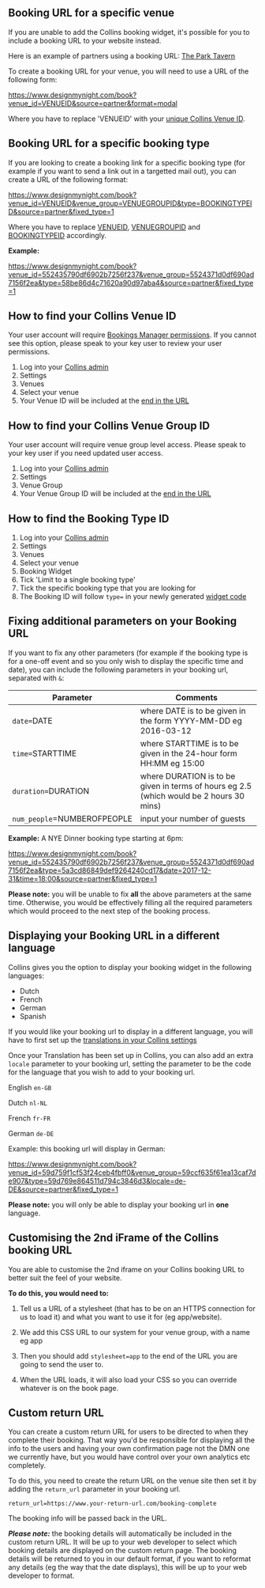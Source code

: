 ## Booking URL for a specific venue

If you are unable to add the Collins booking widget, it's possible for you to include a booking URL to your website instead. 

Here is an example of partners using a booking URL: [The Park Tavern](https://www.parktavernsw18.com/book/)

To create a booking URL for your venue, you will need to use a URL of the following form:

https://www.designmynight.com/book?venue_id=VENUEID&source=partner&format=modal

Where you have to replace 'VENUEID' with your [unique Collins Venue ID](http://developers.designmynight.com/faqs/booking-url/#how-to-find-your-collins-venue-id). 

## Booking URL for a specific booking type

If you are looking to create a booking link for a specific booking type (for example if you want to send a link out in a targetted mail out), you can create a URL of the following format: 

https://www.designmynight.com/book?venue_id=VENUEID&venue_group=VENUEGROUPID&type=BOOKINGTYPEID&source=partner&fixed_type=1

Where you have to replace [VENUEID](http://developers.designmynight.com/faqs/booking-url/#how-to-find-your-collins-venue-id), [VENUEGROUPID](http://developers.designmynight.com/faqs/booking-url/#how-to-find-your-collins-venue-group-id) and [BOOKINGTYPEID](http://developers.designmynight.com/faqs/booking-url/#how-to-find-the-booking-type-id) accordingly. 

**Example:**

https://www.designmynight.com/book?venue_id=552435790df6902b7256f237&venue_group=5524371d0df690ad7156f2ea&type=58be86d4c71620a90d97aba4&source=partner&fixed_type=1

## How to find your Collins Venue ID 

Your user account will require [Bookings Manager permissions](https://collins.uservoice.com/knowledgebase/articles/942757-user-permissions-explained-and-how-to-change-them). If you cannot see this option, please speak to your key user to review your user permissions.  

1. Log into your [Collins admin](https://admin.designmynight.com/collins)
2. Settings
3. Venues
4. Select your venue
5. Your Venue ID will be included at the [end in the URL](https://static.designmynight.com/uploads/2017/12/Collins-Venue-ID1-optimised.png)

## How to find your Collins Venue Group ID

Your user account will require venue group level access. Please speak to your key user if you need updated user access. 

1. Log into your [Collins admin](https://admin.designmynight.com/collins)
2. Settings
3. Venue Group
4. Your Venue Group ID will be included at the [end in the URL](https://static.designmynight.com/uploads/2017/12/Venue-Group-ID-optimised.png)

## How to find the Booking Type ID

1. Log into your [Collins admin](https://admin.designmynight.com/collins)
2. Settings
3. Venues
4. Select your venue
5. Booking Widget
6. Tick 'Limit to a single booking type'
7. Tick the specific booking type that you are looking for
8. The Booking ID will follow `type=` in your newly generated [widget code](https://static.designmynight.com/uploads/2017/12/Booking-Type-ID-optimised.png)

## Fixing additional parameters on your Booking URL

If you want to fix any other parameters (for example if the booking type is for a one-off event and so you only wish to display the specific time and date), you can include the following parameters in your booking url, separated with `&`:

| Parameter | Comments|
|-----------|------|
|`date=`DATE | where DATE is to be given in the form YYYY-MM-DD eg 2016-03-12|
|`time=`STARTTIME | where STARTTIME is to be given in the 24-hour form HH:MM eg 15:00|
|`duration=`DURATION |where DURATION is to be given in terms of hours eg 2.5 (which would be 2 hours 30 mins)|
|`num_people`=NUMBEROFPEOPLE| input your number of guests  |

**Example:** A NYE Dinner booking type starting at 6pm:

https://www.designmynight.com/book?venue_id=552435790df6902b7256f237&venue_group=5524371d0df690ad7156f2ea&type=5a3cd86849def9264240cd17&date=2017-12-31&time=18:00&source=partner&fixed_type=1

**Please note:** you will be unable to fix **all** the above parameters at the same time. Otherwise, you would be effectively filling all the required parameters which would proceed to the next step of the booking process. 

## Displaying your Booking URL in a different language

Collins gives you the option to display your booking widget in the following languages:

* Dutch
* French
* German
* Spanish

If you would like your booking url to display in a different language, you will have to first set up the [translations in your Collins settings](https://collins.uservoice.com/knowledgebase/articles/1829417-widget-setting-up-multi-lingual-widgets-transla)  

Once your Translation has been set up in Collins, you can also add an extra `locale` parameter to your booking url, setting the parameter to be the code for the language that you wish to add to your booking url.  

English `en-GB`

Dutch `nl-NL`

French `fr-FR`

German `de-DE`

Example: this booking url will display in German:

https://www.designmynight.com/book?venue_id=59d759f1cf53f24ceb4fbff0&venue_group=59ccf635f61ea13caf7de907&type=59d769e864511d794c3846d3&locale=de-DE&source=partner&fixed_type=1

**Please note:** you will only be able to display your booking url in **one** language.

## Customising the 2nd iFrame of the Collins booking URL
You are able to customise the 2nd iframe on your Collins booking URL to better suit the feel of your website. 

**To do this, you would need to:**

1. Tell us a URL of a stylesheet (that has to be on an HTTPS connection for us to load it) and what you want to use it for (eg app/website).

2. We add this CSS URL to our system for your venue group, with a name eg app

3. Then you should add `stylesheet=app` to the end of the URL you are going to send the user to.

4. When the URL loads, it will also load your CSS so you can override whatever is on the book page.

## Custom return URL

You can create a custom return URL for users to be directed to when they complete their booking. That way you'd be responsible for displaying all the info to the users and having your own confirmation page not the DMN one we currently have, but you would have control over your own analytics etc completely.

To do this, you need to create the return URL on the venue site then set it by adding the `return_url` parameter in your booking url. 

`return_url=https://www.your-return-url.com/booking-complete`

The booking info will be passed back in the URL.

**_Please note:_** the booking details will automatically be included in the custom return URL. It will be up to your web developer to select which booking details are displayed on the custom return page. The booking details will be returned to you in our default format, if you want to reformat any details (eg the way that the date displays), this will be up to your web developer to format.
